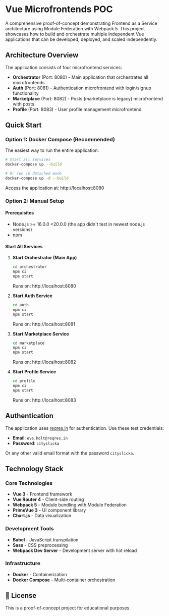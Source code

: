 # Vue Microfrontends POC

A comprehensive proof-of-concept demonstrating Frontend as a Service architecture using Module Federation with Webpack 5. This project showcases how to build and orchestrate multiple independent Vue applications that can be developed, deployed, and scaled independently.

## Architecture Overview

The application consists of four microfrontend services:

- **Orchestrator** (Port: 8080) - Main application that orchestrates all microfrontends
- **Auth** (Port: 8081) - Authentication microfrontend with login/signup functionality
- **Marketplace** (Port: 8082) - Posts (marketplace is legacy) microfrontend with posts
- **Profile** (Port: 8083) - User profile management microfrontend

## Quick Start

### Option 1: Docker Compose (Recommended)

The easiest way to run the entire application:

```bash
# Start all services
docker-compose up --build

# Or run in detached mode
docker-compose up -d --build
```

Access the application at: http://localhost:8080

### Option 2: Manual Setup

#### Prerequisites

- Node.js >= 16.0.0 <20.0.0 (the app didn't test in newest node.js versions)
- npm

#### Start All Services

1. **Start Orchestrator (Main App)**

   ```bash
   cd orchestrator
   npm ci
   npm start
   ```

   Runs on: http://localhost:8080

2. **Start Auth Service**

   ```bash
   cd auth
   npm ci
   npm start
   ```

   Runs on: http://localhost:8081

3. **Start Marketplace Service**

   ```bash
   cd marketplace
   npm ci
   npm start
   ```

   Runs on: http://localhost:8082

4. **Start Profile Service**
   ```bash
   cd profile
   npm ci
   npm start
   ```
   Runs on: http://localhost:8083

## Authentication

The application uses [reqres.in](https://reqres.in/) for authentication. Use these test credentials:

- **Email**: `eve.holt@reqres.in`
- **Password**: `cityslicka`

Or any other valid email format with the password `cityslicka`.

## Technology Stack

### Core Technologies

- **Vue 3** - Frontend framework
- **Vue Router 4** - Client-side routing
- **Webpack 5** - Module bundling with Module Federation
- **PrimeVue 3** - UI component library
- **Chart.js** - Data visualization

### Development Tools

- **Babel** - JavaScript transpilation
- **Sass** - CSS preprocessing
- **Webpack Dev Server** - Development server with hot reload

### Infrastructure

- **Docker** - Containerization
- **Docker Compose** - Multi-container orchestration

## 📄 License

This is a proof-of-concept project for educational purposes.
